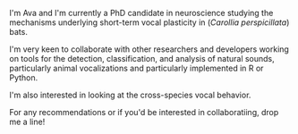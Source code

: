 I'm Ava and I'm currently a PhD candidate in neuroscience studying the mechanisms underlying short-term vocal plasticity in (_Carollia perspicillata_) bats. 

I'm very keen to collaborate with other researchers and developers working on tools for the detection, classification, and analysis of natural sounds, particularly animal vocalizations
and particularly implemented in R or Python. 

I'm also interested in looking at the cross-species vocal behavior.

For any recommendations or if you'd be interested in collaboratiing, drop me a line!

